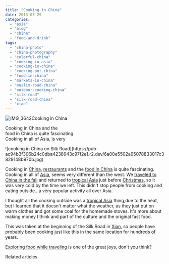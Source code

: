 ```yaml
---
title: "Cooking in China"
date: 2013-03-29
categories: 
  - "asia"
  - "blog"
  - "china"
  - "food-and-drink"
tags: 
  - "china-photo"
  - "china-photography"
  - "colorful-china"
  - "cooking-in-asia"
  - "cooking-in-china"
  - "cooking-pot-china"
  - "food-in-china"
  - "markets-in-china"
  - "muslim-road-china"
  - "outdoor-cooking-china"
  - "silk-road"
  - "silk-road-china"
  - "xian"
---
```


![IMG_3642](https://pub-ac94b3f306b24c0dba4238943c97f2e1.r2.dev/6a00e5502a95078833017ee9cc40a5970d.jpg)Cooking in China  
  
Cooking in China and the  
food in China is quite fascinating.  
Cooking in all of Asia, is very

<!--more--> ![cooking in China on Silk Road](https://pub-ac94b3f306b24c0dba4238943c97f2e1.r2.dev/6a00e5502a95078833017c3829148b970b.jpg)  
  
Cooking in [China](https://pub-ac94b3f306b24c0dba4238943c97f2e1.r2.dev/2012/12/china-family-vacation-beauty-love-joy-.html "China family vacation"), [restaurants](https://pub-ac94b3f306b24c0dba4238943c97f2e1.r2.dev/2013/01/chinese-restaurants-in-china-.html "Chinese restaurants in China") and the [food in China](https://pub-ac94b3f306b24c0dba4238943c97f2e1.r2.dev/2012/11/food-in-china.html "food in China") is quite fascinating. Cooking in all of [Asia](https://pub-ac94b3f306b24c0dba4238943c97f2e1.r2.dev/2012/08/awesome-asian-coconut-rickshaw-photo.html "Asia photo"), seems very different than the west. We [traveled to China in the fall](https://pub-ac94b3f306b24c0dba4238943c97f2e1.r2.dev/2012/11/china-travel-in-the-autumn.html "China travel in fall") and returned to [tropical Asia](https://pub-ac94b3f306b24c0dba4238943c97f2e1.r2.dev/2013/02/escaping-winter-in-tropical-asia.html "escaping winter in tropical Asia") just before [Christmas](https://pub-ac94b3f306b24c0dba4238943c97f2e1.r2.dev/2009/12/how-to-enjoy-family-travel-abroad-at-christmas-digital-nomad-4hww-extended-travel-holidays.html "Christmas abroad"), so it was very cold by the time we left. This didn't stop people from cooking and eating outside...a very popular activity all over Asia.  
  
I thought all the cooking outside was a [tropical Asia](https://pub-ac94b3f306b24c0dba4238943c97f2e1.r2.dev/2011/01/tropical-winter-home-in-penang-malaysia-location-indenpendent-digital-nomad-long-term-travel-tips-.html "tropical winter in Penang") thing,due to the heat, but I learned that it doesn't matter what the weather, as they just put on warm clothes and got some coal for the homemade stoves. It's more about making money I think and part of the culture and the original fast food.  
  
This was taken at the beginning of the Silk Road in [Xian](https://pub-ac94b3f306b24c0dba4238943c97f2e1.r2.dev/2012/12/china-travel-shopping-and-markets-rtw.html "shopping xian china"), so people have probably been cooking just like this in the same location for hundreds of years.  
  
[Exploring food while traveling](https://pub-ac94b3f306b24c0dba4238943c97f2e1.r2.dev/2012/11/yum-loving-the-food-in-beijing.html "food in Beijing") is one of the great joys, don't you think?  
  
  

Related articles

